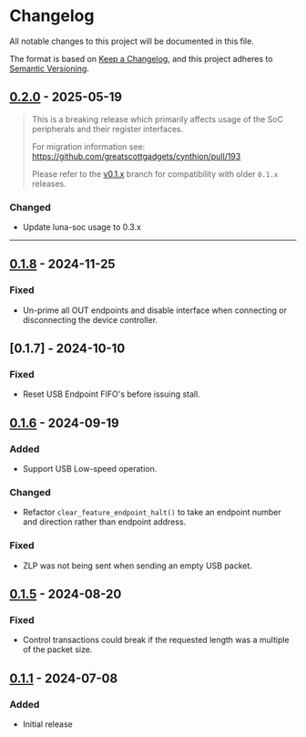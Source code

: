 # Changelog
All notable changes to this project will be documented in this file.

The format is based on [Keep a Changelog](https://keepachangelog.com/en/1.1.0/),
and this project adheres to [Semantic Versioning](https://semver.org/spec/v2.0.0.html).

<!--
## [Unreleased]
-->

## [0.2.0] - 2025-05-19
> This is a breaking release which primarily affects usage of the SoC peripherals and their register interfaces.
>
> For migration information see: https://github.com/greatscottgadgets/cynthion/pull/193
>
> Please refer to the [v0.1.x](https://github.com/greatscottgadgets/cynthion/tree/v0.1.x) branch for compatibility with older `0.1.x` releases.

### Changed
* Update luna-soc usage to 0.3.x

---

## [0.1.8] - 2024-11-25
### Fixed
- Un-prime all OUT endpoints and disable interface when connecting or disconnecting the device controller.

## [0.1.7] - 2024-10-10
### Fixed
- Reset USB Endpoint FIFO's before issuing stall.

## [0.1.6] - 2024-09-19
### Added
- Support USB Low-speed operation.
### Changed
- Refactor `clear_feature_endpoint_halt()` to take an endpoint number and direction rather than endpoint address.
### Fixed
- ZLP was not being sent when sending an empty USB packet.

## [0.1.5] - 2024-08-20
### Fixed
- Control transactions could break if the requested length was a multiple of the packet size.

## [0.1.1] - 2024-07-08
### Added
- Initial release

[Unreleased]: https://github.com/greatscottgadgets/cynthion/compare/0.2.0...HEAD
[0.2.0]: https://github.com/greatscottgadgets/cynthion/compare/0.1.8...0.2.0
[0.1.8]: https://github.com/greatscottgadgets/cynthion/compare/0.1.6...0.1.8
[0.1.6]: https://github.com/greatscottgadgets/cynthion/compare/0.1.5...0.1.6
[0.1.5]: https://github.com/greatscottgadgets/cynthion/compare/0.1.4...0.1.5
[0.1.1]: https://github.com/greatscottgadgets/cynthion/releases/tag/0.1.1
